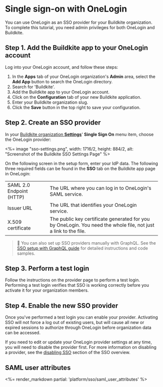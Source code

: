 # Single sign-on with OneLogin

You can use OneLogin as an SSO provider for your Buildkite organization. To complete this tutorial, you need admin privileges for both OneLogin and Buildkite.


## Step 1. Add the Buildkite app to your OneLogin account

Log into your OneLogin account, and follow these steps:

1. In the **Apps** tab of your OneLogin organization's **Admin** area, select the **Add App** button to search the OneLogin directory.
1. Search for 'Buildkite'.
1. Add the Buildkite app to your OneLogin account.
1. Click on the **Configuration** tab of your new Buildkite application.
1. Enter your Buildkite organization slug.
1. Click the **Save** button in the top right to save your configuration.

## Step 2. Create an SSO provider

In your [Buildkite organization **Settings**](https://buildkite.com/organizations/~/settings)' **Single Sign On** menu item, choose the OneLogin provider:

<%= image "sso-settings.png", width: 1716/2, height: 884/2, alt: "Screenshot of the Buildkite SSO Settings Page" %>

On the following screen in the setup form, enter your IdP data. The following three required fields can be found in the **SSO** tab on the Buildkite app page in OneLogin:

<table>
    <tr>
        <td>SAML 2.0 Endpoint (HTTP)</td>
        <td>
            The URL where you can log in to OneLogin's SAML service.
        </td>
    </tr>
    <tr>
        <td>Issuer URL</td>
        <td>
            The URL that identifies your OneLogin service.
        </td>
    </tr>
    <tr>
        <td>X.509 certificate</td>
        <td>
            The public key certificate generated for you by OneLogin. You need the whole file, not just a link to the file.
        </td>
    </tr>
</table>

>📘 You can also set up SSO providers manually with GraphQL.
> See the <a href="/docs/platform/sso/sso-setup-with-graphql">SSO setup with GraphQL guide</a> for detailed instructions and code samples.

## Step 3. Perform a test login

Follow the instructions on the provider page to perform a test login. Performing a test login verifies that SSO is working correctly before you activate it for your organization members.

## Step 4. Enable the new SSO provider

Once you've performed a test login you can enable your provider. Activating SSO will not force a log out of existing users, but will cause all new or expired sessions to authorize through OneLogin before organization data can be accessed.

If you need to edit or update your OneLogin provider settings at any time, you will need to disable the provider first. For more information on disabling a provider, see the [disabling SSO](/docs/platform/sso#disabling-and-removing-sso) section of the SSO overview.

## SAML user attributes

<%= render_markdown partial: 'platform/sso/saml_user_attributes' %>

